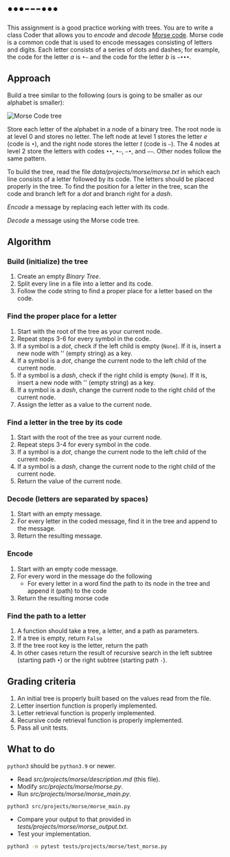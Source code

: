 # •••---•••

This assignment is a good practice working with trees. You are to write a class Coder that allows you to _encode_ and _decode_ [Morse code](https://en.wikipedia.org/wiki/Morse_code). Morse code is a common code that is used to encode messages consisting of letters and digits. Each letter consists of a series of dots and dashes; for example, the code for the letter _a_ is `•–` and the code for the letter _b_ is `–•••`.

## Approach

Build a tree similar to the following (ours is going to be smaller as our alphabet is smaller):

![Morse Code tree](https://upload.wikimedia.org/wikipedia/commons/c/ca/Morse_code_tree3.png)

Store each letter of the alphabet in a node of a binary tree. The root node is at level 0 and stores no letter. The left node at level 1 stores the letter _e_ (code is `•`), and the right node stores the letter _t_ (code is `–`). The 4 nodes at level 2 store the letters with codes `••`, `•–`, `–•`, and `––`. Other nodes follow the same pattern.

To build the tree, read the file _data/projects/morse/morse.txt_ in which each line consists of a letter followed by its code. The letters should be placed properly in the tree. To find the position for a letter in the tree, scan the code and branch left for a _dot_ and branch right for a _dash_.

_Encode_ a message by replacing each letter with its code.

_Decode_ a message using the Morse code tree.

## Algorithm

### Build (initialize) the tree

1. Create an empty _Binary Tree_.
2. Split every line in a file into a letter and its code.
3. Follow the code string to find a proper place for a letter based on the code.

### Find the proper place for a letter

1. Start with the root of the tree as your current node.
2. Repeat steps 3-6 for every symbol in the code.
3. If a symbol is a _dot_, check if the left child is empty (`None`). If it is, insert a new node with '' (empty string) as a key.
4. If a symbol is a _dot_, change the current node to the left child of the current node.
5. If a symbol is a _dash_, check if the right child is empty (`None`). If it is, insert a new node with '' (empty string) as a key.
6. If a symbol is a _dash_, change the current node to the right child of the current node.
7. Assign the letter as a value to the current node.

### Find a letter in the tree by its code

1. Start with the root of the tree as your current node.
2. Repeat steps 3-4 for every symbol in the code.
3. If a symbol is a _dot_, change the current node to the left child of the current node.
4. If a symbol is a _dash_, change the current node to the right child of the current node.
5. Return the value of the current node.

### Decode (letters are separated by spaces)

1. Start with an empty message.
2. For every letter in the coded message, find it in the tree and append to the message.
3. Return the resulting message.

### Encode

1. Start with an empty code message.
2. For every word in the message do the following
   - For every letter in a word find the path to its node in the tree and append it (path) to the code
3. Return the resulting morse code

### Find the path to a letter

1. A function should take a tree, a letter, and a path as parameters.
2. If a tree is empty, return `False`
3. If the tree root key is the letter, return the path
4. In other cases return the result of recursive search in the left subtree (starting path `•`) or the right subtree (starting path `-`).

## Grading criteria

1. An initial tree is properly built based on the values read from the file.
2. Letter insertion function is properly implemented.
3. Letter retrieval function is properly implemented.
4. Recursive code retrieval function is properly implemented.
5. Pass all unit tests.

## What to do

`python3` should be `python3.9` or newer.

- Read _src/projects/morse/description.md_ (this file).
- Modify _src/projects/morse/morse.py_.
- Run _src/projects/morse/morse_main.py_.

```bash
python3 src/projects/morse/morse_main.py
```

- Compare your output to that provided in _tests/projects/morse/morse_output.txt_.
- Test your implementation.

```bash
python3 -m pytest tests/projects/morse/test_morse.py
```
